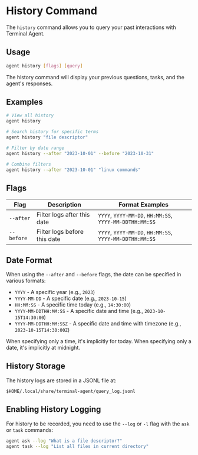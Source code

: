 # History Command

The `history` command allows you to query your past interactions with Terminal Agent.

## Usage

```sh
agent history [flags] [query]
```

The history command will display your previous questions, tasks, and the agent's responses.

## Examples

```sh
# View all history
agent history

# Search history for specific terms
agent history "file descriptor"

# Filter by date range
agent history --after "2023-10-01" --before "2023-10-31"

# Combine filters
agent history --after "2023-10-01" "linux commands"
```

## Flags

| Flag | Description | Format Examples |
|------|-------------|----------------|
| `--after` | Filter logs after this date | `YYYY`, `YYYY-MM-DD`, `HH:MM:SS`, `YYYY-MM-DDTHH:MM:SS` |
| `--before` | Filter logs before this date | `YYYY`, `YYYY-MM-DD`, `HH:MM:SS`, `YYYY-MM-DDTHH:MM:SS` |

## Date Format

When using the `--after` and `--before` flags, the date can be specified in various formats:

- `YYYY` - A specific year (e.g., `2023`)
- `YYYY-MM-DD` - A specific date (e.g., `2023-10-15`)
- `HH:MM:SS` - A specific time today (e.g., `14:30:00`)
- `YYYY-MM-DDTHH:MM:SS` - A specific date and time (e.g., `2023-10-15T14:30:00`)
- `YYYY-MM-DDTHH:MM:SSZ` - A specific date and time with timezone (e.g., `2023-10-15T14:30:00Z`)

When specifying only a time, it's implicitly for today. When specifying only a date, it's implicitly at midnight.

## History Storage

The history logs are stored in a JSONL file at:

```
$HOME/.local/share/terminal-agent/query_log.jsonl
```

## Enabling History Logging

For history to be recorded, you need to use the `--log` or `-l` flag with the `ask` or `task` commands:

```sh
agent ask --log "What is a file descriptor?"
agent task --log "List all files in current directory"
```
